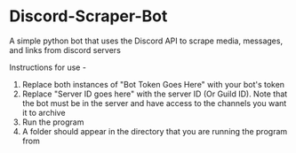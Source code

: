 # Discord-Scraper-Bot
A simple python bot that uses the Discord API to scrape media, messages, and links from discord servers

Instructions for use -
  1. Replace both instances of "Bot Token Goes Here" with your bot's token
  2. Replace "Server ID goes here" with the server ID (Or Guild ID). Note that the bot must be in the server and have access to the channels you want it to archive
  3. Run the program
  4. A folder should appear in the directory that you are running the program from
